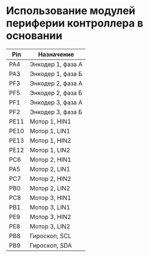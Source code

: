 
# Использование модулей периферии контроллера в основании


| Pin  | Назначение        |
|------|-------------------|
| PA4  | Энкодер 1, фаза А |
| PA3  | Энкодер 1, фаза Б |
| PF3  | Энкодер 2, фаза А |
| PF5  | Энкодер 2, фаза Б |
| PF1  | Энкодер 3, фаза А |
| PF2  | Энкодер 3, фаза Б |
| PE11 | Мотор 1,   HIN1   |
| PE10 | Мотор 1,   LIN1   |
| PE13 | Мотор 1,   HIN2   |
| PE12 | Мотор 1,   LIN2   |
| PC6  | Мотор 2,   HIN1   |
| PA5  | Мотор 2,   LIN1   |
| PC7  | Мотор 2,   HIN2   |
| PB0  | Мотор 2,   LIN2   |
| PC8  | Мотор 3,   HIN1   |
| PB1  | Мотор 3,   LIN1   |
| PE9  | Мотор 3,   HIN2   |
| PE8  | Мотор 3,   LIN2   |
| PB8  | Гироскоп,   SCL   |
| PB9  | Гироскоп,   SDA   |
